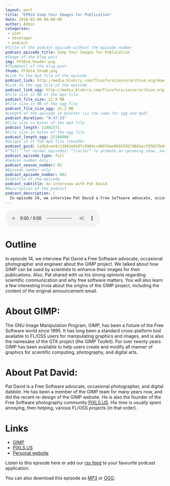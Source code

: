 ```yaml
---
layout: post
title: "EP014 Gimp Your Images for Publication"
date: 2018-02-06 00:00:00
author: Admin
categories: 
 - user
 - developer
 - podcast
#Title of the podcast episode without the episode number
podcast_episode_title: Gimp Your Images for Publication
#Image of the blog post
img: FFS014_header.png
#Thumbnail of the blog post
thumb: FFS014_thumb.png
#Link to the mp3 file of the episode
podcast_link: http://media.blubrry.com/flossforscience/archive.org/download/FLOSSforscienceEP014GIMP/FLOSSforscience_EP014_GIMP.mp3
#Link to the ogg file of the episode
podcast_link_ogg: http://media.blubrry.com/flossforscience/archive.org/download/FLOSSforscienceEP014GIMP/FLOSSforscience_EP014_GIMP.ogg
#File size in MB of the mp3 file
podcast_file_size: 22.9 MB
#File size in MB of the ogg file
podcast_file_size_ogg: 25.2 MB
#Length of the episode in minutes (is the same for ogg and mp3)
podcast_duration: "0:47:23"
#File size in bytes of the mp3 file
podcast_length: 22882571
#File size in bytes of the ogg file
podcast_length_ogg: 25180006
#Unique id of the mp3 file (sha256)
podcast_guid: 1a3b3cee9c13042e83d7c6904cc0887dae9591592fd682ecfd5027bdeb013bad
#“full” for normal episodes; “trailer” to promote an upcoming show, season, or episode; or “bonus” for extra content related to a show, season, or episode.
podcast_episode_type: full
#Season number only
podcast_season_number: 02
#Episode number only
podcast_episode_number: 002
#Subtitle of the episode 
podcast_subtitle: An interview with Pat David
#Description of the podcast
podcast_description: |
  In episode 14, we interview Pat David a Free Software advocate, occasional photographer and engineer about the GIMP project. We talked about how GIMP can be used by scientists to enhance their images for their publications. Also, Pat shared with us his strong opinions regarding scientific communication and why free software matters. You will also learn a few interesting trivia about the origins of the GIMP project, including the content of the original announcement email.  
---
```


<audio controls>
  <source src="http://media.blubrry.com/flossforscience/archive.org/download/FLOSSforscienceEP014GIMP/FLOSSforscience_EP014_GIMP.ogg" type="audio/ogg">
  <source src="http://media.blubrry.com/flossforscience/archive.org/download/FLOSSforscienceEP014GIMP/FLOSSforscience_EP014_GIMP.mp3" type="audio/mpeg">
Your browser does not support the audio element.
</audio>

# Outline

In episode 14, we interview Pat David a Free Software advocate, occasional photographer and engineer about the GIMP project. We talked about how GIMP can be used by scientists to enhance their images for their publications. Also, Pat shared with us his strong opinions regarding scientific communication and why free software matters. You will also learn a few interesting trivia about the origins of the GIMP project, including the content of the original announcement email.  

# About GIMP:

The GNU Image Manipulation Program, GIMP, has been a fixture of the Free Software world since 1995. It has long been a standard cross-platform tool available to FL/OSS users for manipulating graphics and images, and is also the namesake of the GTK project (the GIMP Toolkit). For over twenty years GIMP has been available to help users create and modify all manner of graphics for scientific computing, photography, and digital arts.

# About Pat David: 

Pat David is a Free Software advocate, occasional photographer, and digital dabbler.  He has been a member of the GIMP team for many years now, and did the recent re-design of the GIMP website.  He is also the founder of the Free Software photography community [PIXLS.US](https://pixls.us/). His time is usually spent annoying, then helping, various FL/OSS projects (in that order).

# Links
* [GIMP](https://www.gimp.org/)
* [PIXLS.US](https://pixls.us/)
* [Personal website](https://patdavid.net/)

Listen to this episode here or add our [rss feed](https://flossforscience.com/feed.xml) to your favourite podcast application. 

You can also download this episode as [MP3](http://media.blubrry.com/flossforscience/archive.org/download/FLOSSforscienceEP014GIMP/FLOSSforscience_EP014_GIMP.mp3) or [OGG](http://media.blubrry.com/flossforscience/archive.org/download/FLOSSforscienceEP014GIMP/FLOSSforscience_EP014_GIMP.ogg). 
